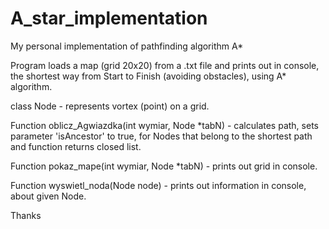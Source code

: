 # A_star_implementation
My personal implementation of pathfinding algorithm A*

Program loads a map (grid 20x20) from a .txt file and prints out in console, the shortest way from Start to Finish (avoiding obstacles), using A* algorithm.

class Node - represents vortex (point) on a grid.

Function oblicz_Agwiazdka(int wymiar, Node *tabN) - calculates path, sets parameter 'isAncestor' to true, for Nodes that belong to the shortest path and function returns closed list.

Function pokaz_mape(int wymiar, Node *tabN) - prints out grid in console.

Function wyswietl_noda(Node node) -  prints out information in console, about given Node.

Thanks
